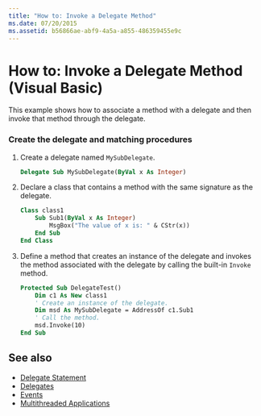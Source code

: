 ```yaml
---
title: "How to: Invoke a Delegate Method"
ms.date: 07/20/2015
ms.assetid: b56866ae-abf9-4a5a-a855-486359455e9c
---
```

# How to: Invoke a Delegate Method (Visual Basic)

This example shows how to associate a method with a delegate and then invoke that method through the delegate.

### Create the delegate and matching procedures

1. Create a delegate named `MySubDelegate`.

    ```vb
    Delegate Sub MySubDelegate(ByVal x As Integer)
    ```

2. Declare a class that contains a method with the same signature as the delegate.

    ```vb
    Class class1
        Sub Sub1(ByVal x As Integer)
            MsgBox("The value of x is: " & CStr(x))
        End Sub
    End Class
    ```

3. Define a method that creates an instance of the delegate and invokes the method associated with the delegate by calling the built-in `Invoke` method.

    ```vb
    Protected Sub DelegateTest()
        Dim c1 As New class1
        ' Create an instance of the delegate.
        Dim msd As MySubDelegate = AddressOf c1.Sub1
        ' Call the method.
        msd.Invoke(10)
    End Sub
    ```

## See also

- [Delegate Statement](../../../../visual-basic/language-reference/statements/delegate-statement.md)
- [Delegates](../../../../visual-basic/programming-guide/language-features/delegates/index.md)
- [Events](../../../../visual-basic/programming-guide/language-features/events/index.md)
- [Multithreaded Applications](../../../../standard/threading/using-threads-and-threading.md)
